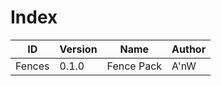 # Index

| ID | Version | Name | Author
|----|---------|------|-------
| Fences | 0.1.0 | Fence Pack | A'nW |
